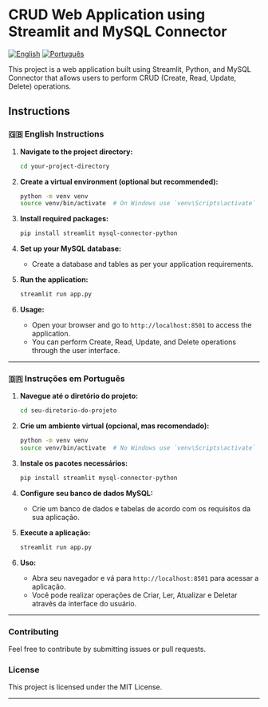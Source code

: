 
# CRUD Web Application using Streamlit and MySQL Connector

[![English](https://upload.wikimedia.org/wikipedia/commons/thumb/8/83/Flag_of_the_United_Kingdom_%283-5%29.svg/30px-Flag_of_the_United_Kingdom_%283-5%29.svg.png)](#english-instructions) [![Português](https://s1.static.brasilescola.uol.com.br/be/conteudo/images/2-bandeira-do-brasil.jpg)](https://s1.static.brasilescola.uol.com.br/be/conteudo/images/2-bandeira-do-brasil.jpg)


This project is a web application built using Streamlit, Python, and MySQL Connector that allows users to perform CRUD (Create, Read, Update, Delete) operations.

## Instructions

### 🇬🇧 English Instructions

1. **Navigate to the project directory:**

   ```bash
   cd your-project-directory
   ```

2. **Create a virtual environment (optional but recommended):**

   ```bash
   python -m venv venv
   source venv/bin/activate  # On Windows use `venv\Scripts\activate`
   ```

3. **Install required packages:**

   ```bash
   pip install streamlit mysql-connector-python
   ```

4. **Set up your MySQL database:**

   - Create a database and tables as per your application requirements.

5. **Run the application:**

   ```bash
   streamlit run app.py
   ```

6. **Usage:**

   - Open your browser and go to `http://localhost:8501` to access the application.
   - You can perform Create, Read, Update, and Delete operations through the user interface.

---

### 🇧🇷 Instruções em Português

1. **Navegue até o diretório do projeto:**

   ```bash
   cd seu-diretorio-do-projeto
   ```

2. **Crie um ambiente virtual (opcional, mas recomendado):**

   ```bash
   python -m venv venv
   source venv/bin/activate  # No Windows use `venv\Scripts\activate`
   ```

3. **Instale os pacotes necessários:**

   ```bash
   pip install streamlit mysql-connector-python
   ```

4. **Configure seu banco de dados MySQL:**

   - Crie um banco de dados e tabelas de acordo com os requisitos da sua aplicação.

5. **Execute a aplicação:**

   ```bash
   streamlit run app.py
   ```

6. **Uso:**

   - Abra seu navegador e vá para `http://localhost:8501` para acessar a aplicação.
   - Você pode realizar operações de Criar, Ler, Atualizar e Deletar através da interface do usuário.

---

### Contributing

Feel free to contribute by submitting issues or pull requests.

### License

This project is licensed under the MIT License.

---


